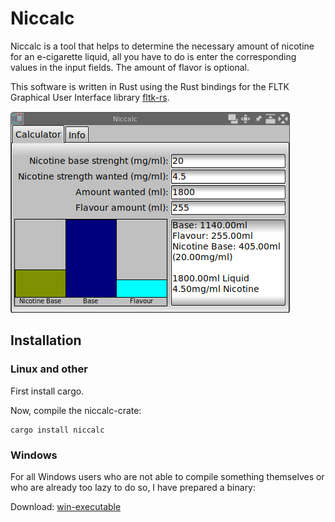 # Niccalc

Niccalc is a tool that helps to determine the necessary amount of nicotine for an e-cigarette liquid,
all you have to do is enter the corresponding values in the input fields.
The amount of flavor is optional.

This software is written in Rust using the Rust bindings for the FLTK Graphical User Interface library [fltk-rs](https://crates.io/crates/fltk).

![Screenshot](screenshots/niccalc_scrsh.png)

## Installation

### Linux and other

First install cargo.

Now, compile the niccalc-crate:

```
cargo install niccalc
```
### Windows

For all Windows users who are not able to compile something themselves or who are already too lazy to do so, I have prepared a binary:

Download:
[win-executable](niccalc.exe)



